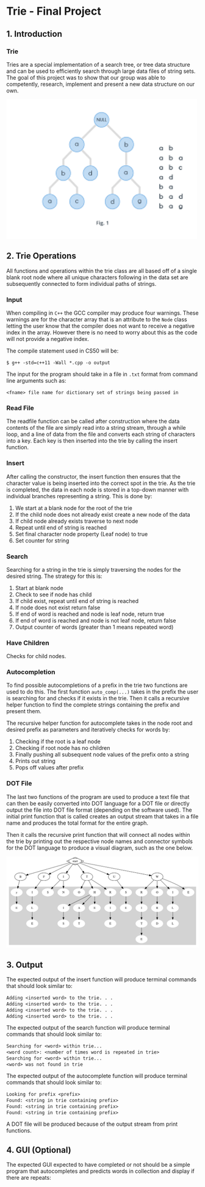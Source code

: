 # Trie - Final Project
## 1. Introduction
### Trie
 Tries are a special implementation of a search tree, or tree data structure and can be used to efficiently search through large data files of string sets.
  The goal of this project was to show that our group was able to competently, research, implement and present a new data structure on our own.
  
  
  <img src="trie.png" width="500"/>

 ## 2. Trie Operations
 All functions and operations within the trie class are all based off of a single blank root node where all unique characters following in the data set are subsequently connected to form individual paths of strings.
   
### Input
When compiling in `C++` the GCC compiler may produce four warnings. These warnings are for the character array that is an attribute to the `Node` class letting the user know that the compiler does not want to receive a negative index in the array. However there is no need to worry about this as the code will not provide a negative index.

The compile statement used in CS50 will be:

```text
$ g++ -std=c++11 -Wall *.cpp -o output
```
   
The input for the program should take in a file in `.txt` format from command line arguments such as:
 ```text
 <fname> file name for dictionary set of strings being passed in
  ```
### Read File

The readfile function can be called after construction where the data contents of the file are simply read into a string stream, through a while loop, and a line of data from the file and converts each string of characters into a key. Each key is then inserted into the trie by calling the insert function.

### Insert

After calling the constructor, the insert function then ensures that the character value is being inserted into the correct spot in the trie. As the trie is completed, the data in each node is stored in a top-down manner with individual branches representing a string. This is done by:

1. We start at a blank node for the root of the trie
2. If the child node does not already exist create a new node of the data
3. If child node already exists traverse to next node
4. Repeat until end of string is reached
5. Set final character node property (Leaf node) to true
6. Set counter for string

### Search

Searching for a string in the trie is simply traversing the nodes for the desired string. The strategy for this is:

1. Start at blank node
2. Check to see if node has child
3. If child exist, repeat until end of string is reached
4. If node does not exist return false
5. If end of word is reached and node is leaf node, return true
6. If end of word is reached and node is not leaf node, return false
7. Output counter of words (greater than 1 means repeated word)

### Have Children

Checks for child nodes.

### Autocompletion

To find possible autocompletions of a prefix in the trie two functions are used to do this. The first function `auto_comp(...)` takes in the prefix the user is searching for and checks if it exists in the trie. Then it calls a recursive helper function to find the complete strings containing the prefix and present them.

The recursive helper function for autocomplete takes in the node root and desired prefix as parameters and iteratively checks for words by:

1. Checking if the root is a leaf node
2. Checking if root node has no children
3. Finally pushing all subsequent node values of the prefix onto a string 
4. Prints out string
5. Pops off values after prefix

### DOT File

The last two functions of the program are used to produce a text file that can then be easily converted into DOT language for a DOT file or directly output the file into DOT file format (depending on the software used). The initial print function that is called creates an output stream that takes in a file name and produces the total format for the entire graph.

Then it calls the recursive print function that will connect all nodes within the trie by printing out the respective node names and connector symbols for the DOT language to produce a visual diagram, such as the one below.


<img src="graphviz.svg" width="600"/>


## 3. Output

The expected output of the insert function will produce terminal commands that should look similar to:

```text
Adding <inserted word> to the trie. . . 
Adding <inserted word> to the trie. . . 
Adding <inserted word> to the trie. . . 
Adding <inserted word> to the trie. . . 
```

The expected output of the search function will produce terminal commands that should look similar to:

```text
Searching for <word> within trie...
<word count>: <number of times word is repeated in trie>
Searching for <word> within trie...
<word> was not found in trie
```

The expected output of the autocomplete function will produce terminal commands that should look similar to:

```text
Looking for prefix <prefix>
Found: <string in trie containing prefix>
Found: <string in trie containing prefix>
Found: <string in trie containing prefix>
```

A DOT file will be produced because of the output stream from print functions.

## 4. GUI (Optional)

The expected GUI expected to have completed or not should be a simple program that autocompletes and predicts words in collection and display if there are repeats:

